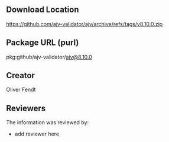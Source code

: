 ## Download Location

https://github.com/ajv-validator/ajv/archive/refs/tags/v8.10.0.zip

## Package URL (purl)

pkg:github/ajv-validator/ajv@8.10.0

## Creator

Oliver Fendt

## Reviewers

The information was reviewed by:

* add reviewer here
